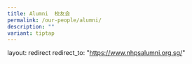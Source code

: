 ```yaml
---
title: Alumni  校友会
permalink: /our-people/alumni/
description: ""
variant: tiptap
---
```

layout: redirect
    redirect_to: "https://www.nhpsalumni.org.sg/"